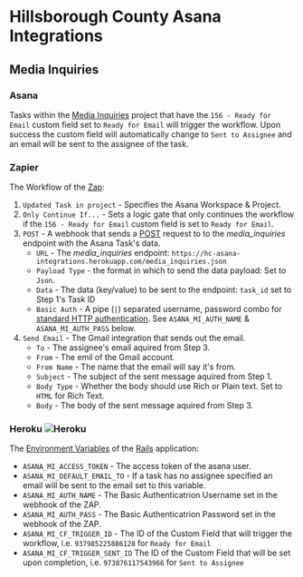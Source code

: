 # Hillsborough County Asana Integrations

## Media Inquiries

### Asana

Tasks within the [Media Inquiries](https://app.asana.com/0/823353078566958/823353078566958) project that have the `156 - Ready for Email` custom field set to `Ready for Email` will trigger the workflow. Upon success the custom field will automatically change to `Sent to Assignee` and an email will be sent to the assignee of the task.

### Zapier

The Workflow of the [Zap](https://zapier.com/app/editor/47959560/overview):

1. `Updated Task in project` - Specifies the Asana Workspace & Project.
2.  `Only Continue If...` - Sets a logic gate that only continues the workflow if the `156 - Ready for Email` custom field is set to `Ready for Email`.
3.  `POST` - A webhook that sends a [POST](https://developer.mozilla.org/en-US/docs/Web/HTTP/Methods/POST) request to to the _media_inquiries_ endpoint with the Asana Task's data.
    * `URL` - The _media_inquiries_ endpoint:  `https://hc-asana-integrations.herokuapp.com/media_inquiries.json`
    * `Payload Type` - the format in which to send the data payload: Set to `Json`.
    * `Data` - The data (key/value) to be sent to the endpoint: `task_id` set to Step 1's Task ID
    * `Basic Auth` - A pipe (`|`) separated username, password combo for [standard HTTP authentication](https://developer.mozilla.org/en-US/docs/Web/HTTP/Authentication). See `ASANA_MI_AUTH_NAME` & `ASANA_MI_AUTH_PASS` below.
4. `Send Email` - The Gmail integration that sends out the email.
    * `To` - The assignee's email aquired from Step 3.
    * `From` - The emil of the Gmail account.
    * `From Name` - The name that the email will say it's from.
    * `Subject` - The subject of the sent message aquired from Step 1.
    * `Body Type` - Whether the body should use Rich or Plain text. Set to `HTML` for Rich Text.
    * `Body` - The body of the sent message aquired from Step 3.

### Heroku ![Heroku](https://heroku-badge.herokuapp.com/?app=hc-asana-integrations)

The [Environment Variables](https://devcenter.heroku.com/articles/config-vars) of the [Rails](https://rubyonrails.org/) application:

* `ASANA_MI_ACCESS_TOKEN` - The access token of the asana user.
* `ASANA_MI_DEFAULT_EMAIL_TO` - If a task has no assignee specified an email will be sent to the email set to this variable.
* `ASANA_MI_AUTH_NAME` - The Basic Authenticatrion Username set in the webhook of the ZAP.
* `ASANA_MI_AUTH_PASS` - The Basic Authenticatrion Password set in the webhook of the ZAP.
* `ASANA_MI_CF_TRIGGER_ID` - The ID of the Custom Field that will trigger the workflow, i.e. `937985225886128` for `Ready for Email`
* `ASANA_MI_CF_TRIGGER_SENT_ID` The ID of the Custom Field that will be set upon completion, i.e. `973876117543966` for `Sent to Assignee`

